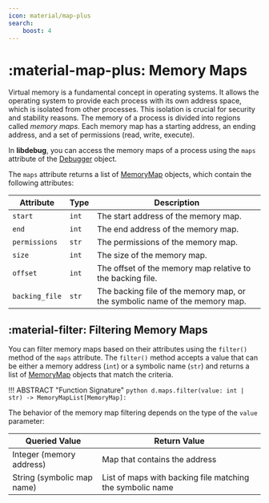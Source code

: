 ```yaml
---
icon: material/map-plus
search:
    boost: 4
---
```

# :material-map-plus: Memory Maps
Virtual memory is a fundamental concept in operating systems. It allows the operating system to provide each process with its own address space, which is isolated from other processes. This isolation is crucial for security and stability reasons. The memory of a process is divided into regions called *memory maps*. Each memory map has a starting address, an ending address, and a set of permissions (read, write, execute).

In **libdebug**, you can access the memory maps of a process using the `maps` attribute of the [Debugger](../../from_pydoc/generated/debugger/debugger/) object.

The `maps` attribute returns a list of [MemoryMap](../../from_pydoc/generated/data/memory_map/) objects, which contain the following attributes:

| Attribute | Type | Description |
|-----------|------|-------------|
| `start`   | `int` | The start address of the memory map. |
| `end`     | `int` | The end address of the memory map. |
| `permissions` | `str` | The permissions of the memory map. |
| `size` | `int` | The size of the memory map. |
| `offset` | `int` | The offset of the memory map relative to the backing file. |
| `backing_file` | `str` | The backing file of the memory map, or the symbolic name of the memory map. |

## :material-filter: Filtering Memory Maps
You can filter memory maps based on their attributes using the `filter()` method of the `maps` attribute. The `filter()` method accepts a value that can be either a memory address (`int`) or a symbolic name (`str`) and returns a list of [MemoryMap](../../from_pydoc/generated/data/memory_map/) objects that match the criteria.

!!! ABSTRACT "Function Signature"
    ```python
    d.maps.filter(value: int | str) -> MemoryMapList[MemoryMap]:
    ```

The behavior of the memory map filtering depends on the type of the `value` parameter:

| Queried Value | Return Value |
|-------------| ------------|
| Integer (memory address)     | Map that contains the address  |
| String (symbolic map name)     | List of maps with backing file matching the symbolic name |
